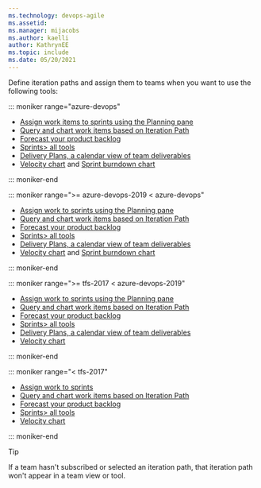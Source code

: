 ```yaml
---
ms.technology: devops-agile
ms.assetid: 
ms.manager: mijacobs
ms.author: kaelli
author: KathrynEE
ms.topic: include
ms.date: 05/20/2021
---
```


 

Define iteration paths and assign them to teams when you want to use the following tools: 


::: moniker range="azure-devops"

- [Assign work items to sprints using the Planning pane](../sprints/assign-work-sprint.md)
- [Query and chart work items based on Iteration Path](../queries/query-by-area-iteration-path.md)
- [Forecast your product backlog](../sprints/forecast.md)
- [Sprints> all tools](../sprints/scrum-overview.md) 
- [Delivery Plans, a calendar view of team deliverables](../plans/review-team-plans.md)  
- [Velocity chart](../../report/dashboards/team-velocity.md) and [Sprint burndown chart](../../report/dashboards/configure-sprint-burndown.md)  

::: moniker-end

::: moniker range=">= azure-devops-2019 < azure-devops"

- [Assign work to sprints using the Planning pane](../sprints/assign-work-sprint.md)
- [Query and chart work items based on Iteration Path](../queries/query-by-area-iteration-path.md)
- [Forecast your product backlog](../sprints/forecast.md)
- [Sprints> all tools](../sprints/scrum-overview.md) 
- [Delivery Plans, a calendar view of team deliverables](../extensions/delivery-plans.md)  
- [Velocity chart](../../report/dashboards/team-velocity.md) and [Sprint burndown chart](../../report/dashboards/configure-sprint-burndown.md)

::: moniker-end

::: moniker range=">= tfs-2017 < azure-devops-2019"

- [Assign work to sprints using the Planning pane](../sprints/assign-work-sprint.md)
- [Query and chart work items based on Iteration Path](../queries/query-by-area-iteration-path.md)
- [Forecast your product backlog](../sprints/forecast.md)
- [Sprints> all tools](../sprints/scrum-overview.md) 
- [Delivery Plans, a calendar view of team deliverables](../extensions/delivery-plans.md)  
- [Velocity chart](../../report/dashboards/team-velocity.md)  

::: moniker-end

::: moniker range="< tfs-2017"

- [Assign work to sprints](../sprints/assign-work-sprint.md)
- [Query and chart work items based on Iteration Path](../queries/query-by-area-iteration-path.md)
- [Forecast your product backlog](../sprints/forecast.md)
- [Sprints> all tools](../sprints/scrum-overview.md) 
- [Velocity chart](../../report/dashboards/team-velocity.md)

::: moniker-end

> [!TIP]    
> If a team hasn't subscribed or selected an iteration path, that iteration path won't appear in a team view or tool.